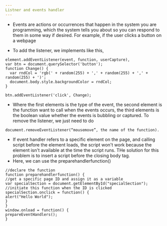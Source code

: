 ```yaml
---
Listner and events handler
---
```


* Events are actions or occurrences that happen in the system you are programming, which the system tells you about so you can respond to 
them in some way if desired. For example, if the user clicks a button on a webpage

* To add the listener, we implements like this, 

```
element.addEventListener(event, function, userCapture),
var btn = document.querySelector('button');
function Change() {
  var rndCol = 'rgb(' + random(255) + ',' + random(255) + ',' + random(255) + ')';
  document.body.style.backgroundColor = rndCol;
}   

btn.addEventListener('click', Change);
```


* Where the first elements is the type of the event, the second element is the function want to call when the events occurs, the third elements is the boolean value whether the events is bubbling or captured. To remove the listener, we just need to do 

```
document.removeEventListener(“mousemove”, the name of the function).
```
* If event handler refers to a specific element on the page, and calling script before the element loads, the script won't work because the element isn't available at the time the script runs. THe solution for this problem is to insert a script before the closing body
tag. 
* Here, we can use the preparehandlerfunction()

```
//declare the function
function preparehandlerfunction() {
//get a specific page ID and assign it as a variable
var specialSection = document.getElementById("specialSection");
//initiate this function when the ID is clicked
specialSection.onclick = function() {
alert("Hello World");
}
}
window.onload = function() {
prepareEventHandlers();
}
```

